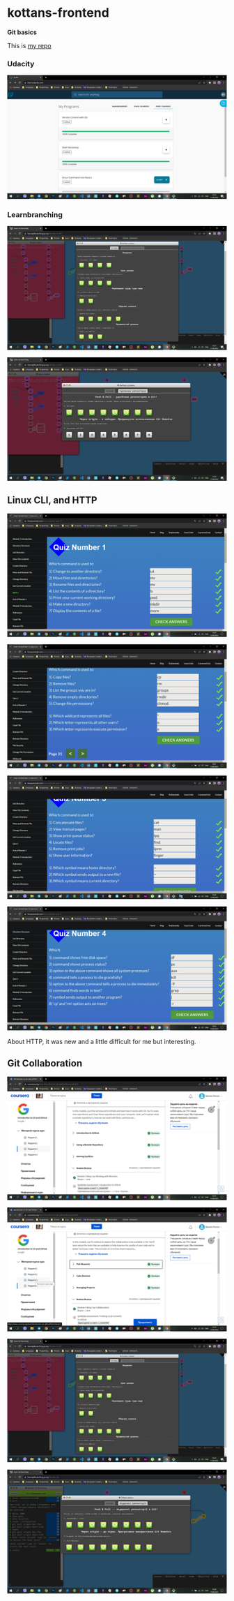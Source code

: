 # kottans-frontend

**Git basics**

This is [my repo](https://github.com/VasylRosokha/kottans-frontend)

### Udacity

![](gitbasics/udacity.png)

### Learnbranching

![](gitbasics/learnbranching1.png)

![](gitbasics/learnbranching2.png)

## Linux CLI, and HTTP

![](task_linux_cli/linux_quiz_1.png)

![](task_linux_cli/linux_quiz_2.png)

![](task_linux_cli/linux_quiz_3.png)

![](task_linux_cli/linux_quiz_4.png)

About HTTP, it was new and a little difficult for me but interesting.

## Git Collaboration

![](task_git_collaboration/coursera_week_3.png)

![](task_git_collaboration/coursera_week_4.png)

![](task_git_collaboration/learnbranching1.png)

![](task_git_collaboration/learnbranching3.png)

